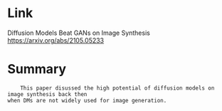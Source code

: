 Link
===============
<p>

Diffusion Models Beat GANs on Image Synthesis
https://arxiv.org/abs/2105.05233

</p>

Summary
===============
        This paper disussed the high potential of diffusion models on image synthesis back then 
    when DMs are not widely used for image generation.
